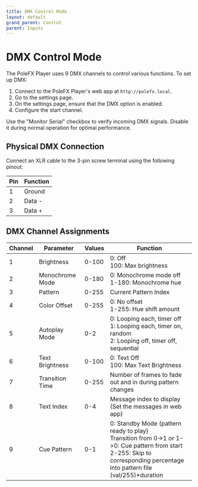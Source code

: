 ```yaml
---
title: DMX Control Mode
layout: default
grand_parent: Control
parent: Inputs
---
```


# DMX Control Mode

The PoleFX Player uses 9 DMX channels to control various functions. To set up DMX:

1. Connect to the PoleFX Player's web app at `http://polefx.local`.
2. Go to the settings page.
3. On the settings page, ensure that the DMX option is enabled.
4. Configure the start channel.

Use the "Monitor Serial" checkbox to verify incoming DMX signals. Disable it during normal operation for optimal performance.

## Physical DMX Connection

Connect an XLR cable to the 3-pin screw terminal using the following pinout:

| Pin | Function |
|-----|----------|
| 1   | Ground   |
| 2   | Data -   |
| 3   | Data +   |

## DMX Channel Assignments

| Channel | Parameter        | Values | Function                                                                                                 |
|---------|------------------|--------|------------------------------------------------------------------------------------------------------------|
| 1       | Brightness       | 0-100  | 0: Off<br>100: Max brightness                                                                             |
| 2       | Monochrome Mode  | 0-180  | 0: Monochrome mode off<br>1-180: Monochrome hue                                                           |
| 3       | Pattern          | 0-255  | Current Pattern Index                                                                                     |
| 4       | Color Offset     | 0-255  | 0: No offset<br>1-255: Hue shift amount                                                                   |
| 5       | Autoplay Mode    | 0-2    | 0: Looping each, timer off<br>1: Looping each, timer on, random<br>2: Looping off, timer off, sequential |
| 6       | Text Brightness  | 0-100  | 0: Text Off<br>100: Max Text Brightness                                                                   |
| 7       | Transition Time  | 0-255  | Number of frames to fade out and in during pattern changes                                                |
| 8       | Text Index       | 0-4    | Message index to display (Set the messages in web app)                                                    |
| 9       | Cue Pattern      | 0-1    | 0: Standby Mode (pattern ready to play)<br>Transition from 0->1 or 1->0: Cue pattern from start<br>2-255: Skip to corresponding percentage into pattern file (val/255)*duration |
